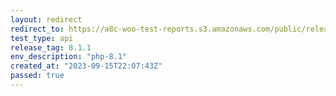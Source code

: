 ```yaml
---
layout: redirect
redirect_to: https://a8c-woo-test-reports.s3.amazonaws.com/public/release/8.1.1/php-8.1/api/index.html
test_type: api
release_tag: 8.1.1
env_description: "php-8.1"
created_at: "2023-09-15T22:07:43Z"
passed: true
---
```

